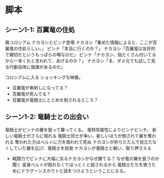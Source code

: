 # 脚本

## シーン1-1: 百翼竜の住処
廃コロシアム
ナカヨシとピンナ登場
ナカヨシ「集めた情報によると、ここが百翼竜の住処らしい。」
ピンナ「本当に行くのか？」
ナカヨシ「百翼竜は友好的で親切だというもっぱらの噂なのだ」
ピンナ「ナカヨシ、指たくさん付いてるから一本くれと言われて、あげるのか？」
ナカヨシ「ま、ダメ元でも試して見る行動自体に価値があるのだ」

コロシアムに入る
ショッキングな映像。
* 百翼竜が串刺しになってる？
* 百翼竜が死んでる？
* 百翼竜が竜騎士にとどめを刺されるところ？


## シーン1-2: 竜騎士との出会い
竜騎士がピンナの翼を狙って襲ってくる。
竜特攻属性によりピンナピンチ。
新しい竜騎士がさらに現れる
竜騎士同士が争い、新しいほうが倒されて翼を奪われる
奪われた方はベルトに力を吸われて死ぬ
ナカヨシが折りたたんで目立たなくしていた翼を広げ、竜騎士を挑発
ナカヨシが竜騎士と戦い、取り押さえる
  * 戦闘力でピンナに大幅に劣るナカヨシがなぜ勝てる？
なぜ竜の翼を狙うのか聞く
変身ベルトが取れなくてほっとくと殺されるから
竜騎士たちを救うためにドラグーンスカウトと話をつけようということになる。
